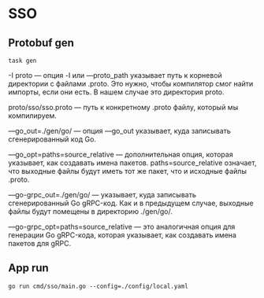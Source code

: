 # SSO

## Protobuf gen

```shell
task gen
```

-I proto — опция -I или —proto_path указывает путь к корневой директории с файлами .proto. Это нужно, чтобы компилятор смог найти импорты, если они есть. В нашем случае это директория proto.

proto/sso/sso.proto — путь к конкретному .proto файлу, который мы компилируем.

—go_out=./gen/go/ — опция —go_out указывает, куда записывать сгенерированный код Go.

—go_opt=paths=source_relative — дополнительная опция, которая указывает, как создавать имена пакетов. paths=source_relative означает, что выходные файлы будут иметь тот же пакет, что и исходные файлы .proto.

—go-grpc_out=./gen/go/ — указывает, куда записывать сгенерированный Go gRPC-код. Как и в предыдущем случае, выходные файлы будут помещены в директорию ./gen/go/.

—go-grpc_opt=paths=source_relative — это аналогичная опция для генерации Go gRPC-кода, которая указывает, как создавать имена пакетов для gRPC.


## App run

```shell
go run cmd/sso/main.go --config=./config/local.yaml
```